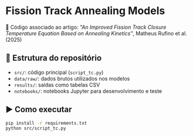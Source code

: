 # Fission Track Annealing Models

📎 Código associado ao artigo: *"An Improved Fission Track Closure Temperature Equation Based on Annealing Kinetics"*, Matheus Rufino et al. (2025)

## 📂 Estrutura do repositório

- `src/`: código principal (`script_tc.py`)
- `data/raw/`: dados brutos utilizados nos modelos
- `results/`: saídas como tabelas CSV
- `notebooks/`: notebooks Jupyter para desenvolvimento e teste

## ▶️ Como executar

```bash
pip install -r requirements.txt
python src/script_tc.py

